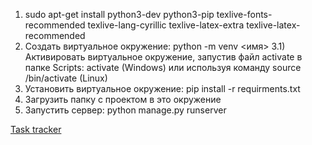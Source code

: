 1) sudo apt-get install python3-dev python3-pip texlive-fonts-recommended texlive-lang-cyrillic texlive-latex-extra texlive-latex-recommended
2) Создать виртуальное окружение: python -m venv <имя>
3.1) Активировать виртуальное окружение, запустив файл activate в папке Scripts: activate (Windows) или используя команду
source <venva name>/bin/activate (Linux)
4) Установить виртуальное окружение: pip install -r requirments.txt
5) Загрузить папку с проектом в это окружение
6) Запустить сервер: python manage.py runserver

[Task tracker](https://github.com/moevm/mse_functions_interpolation_and_numerical_integration_tasks/projects/1?add_cards_query=is%3Aopen)
